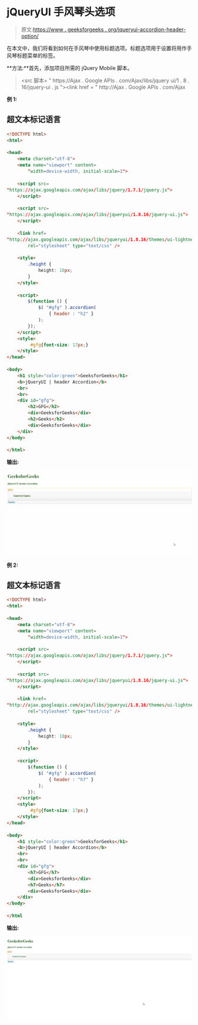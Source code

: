 # jQueryUI 手风琴头选项

> 原文:[https://www . geeksforgeeks . org/jqueryui-accordion-header-option/](https://www.geeksforgeeks.org/jqueryui-accordion-header-option/)

在本文中，我们将看到如何在手风琴中使用标题选项。标题选项用于设置将用作手风琴标题菜单的标签。

**方法:**首先，添加项目所需的 jQuery Mobile 脚本。

> <src 脚本= " https://Ajax . Google APIs . com/Ajax/libs/jquery ui/1 . 8 . 16/jquery-ui . js "></script><link href = " http://Ajax . Google APIs . com/Ajax

**例 1:**

## 超文本标记语言

```html
<!DOCTYPE html> 
<html> 

<head> 
    <meta charset="utf-8"> 
    <meta name="viewport" content= 
        "width=device-width, initial-scale=1"> 

    <script src= 
"https://ajax.googleapis.com/ajax/libs/jquery/1.7.1/jquery.js"> 
    </script> 

    <script src= 
"https://ajax.googleapis.com/ajax/libs/jqueryui/1.8.16/jquery-ui.js"> 
    </script> 

    <link href= 
"http://ajax.googleapis.com/ajax/libs/jqueryui/1.8.16/themes/ui-lightness/jquery-ui.css"
        rel="stylesheet" type="text/css" /> 

    <style> 
        .height { 
            height: 10px; 
        } 
    </style> 

    <script> 
        $(function () { 
            $( "#gfg" ).accordion(
                { header : "h2" }
            );
        }); 
    </script> 
    <style>
         #gfg{font-size: 17px;}
    </style>
</head> 

<body> 
    <h1 style="color:green">GeeksforGeeks</h1> 
    <b>jQueryUI | header Accordion</b> 
    <br>
    <br>
    <div id="gfg">
        <h2>GFG</h2>
        <div>GeeksforGeeks</div>
        <h2>Geeks</h2>
        <div>GeeksforGeeks</div>
    </div> 
</body> 

</html>
```

**输出:**

![](img/ca8ef7e4edfec409a65a6f72070f54e9.png)

**例 2:**

## 超文本标记语言

```html
<!DOCTYPE html> 
<html> 

<head> 
    <meta charset="utf-8"> 
    <meta name="viewport" content= 
        "width=device-width, initial-scale=1"> 

    <script src= 
"https://ajax.googleapis.com/ajax/libs/jquery/1.7.1/jquery.js"> 
    </script> 

    <script src= 
"https://ajax.googleapis.com/ajax/libs/jqueryui/1.8.16/jquery-ui.js"> 
    </script> 

    <link href= 
"http://ajax.googleapis.com/ajax/libs/jqueryui/1.8.16/themes/ui-lightness/jquery-ui.css"
        rel="stylesheet" type="text/css" /> 

    <style> 
        .height { 
            height: 10px; 
        } 
    </style> 

    <script> 
        $(function () { 
            $( "#gfg" ).accordion(
                { header : "h7" }
            );
        });
    </script> 
    <style>
         #gfg{font-size: 17px;}
    </style>
</head> 

<body> 
    <h1 style="color:green">GeeksforGeeks</h1> 
    <b>jQueryUI | header Accordion</b> 
    <br>
    <br>
    <div id="gfg">
        <h7>GFG</h7>
        <div>GeeksforGeeks</div>
        <h7>Geeks</h7>
        <div>GeeksforGeeks</div>
    </div> 
</body> 

</html
```

**输出:**

![](img/d85d74a2cb5761120b7afdcb6efcd898.png)